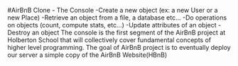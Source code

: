 #AirBnB Clone - The Console
-Create a new object (ex: a new User or a new Place)
-Retrieve an object from a file, a database etc...
-Do operations on objects (count, compute stats, etc...)
-Update attributes of an object
-Destroy an object
The console is the first segment of the AirBnB project at Holberton School that will collectively cover fundamental concepts of higher level programming. The goal of AirBnB project is to eventually deploy our server a simple copy of the AirBnB Website(HBnB)
